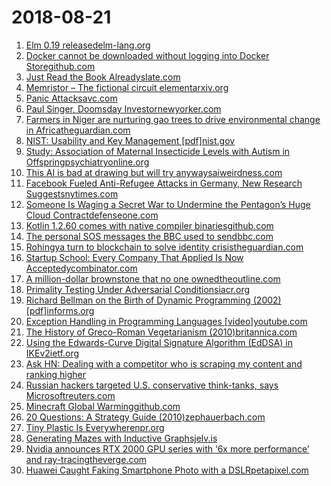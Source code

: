 # 2018-08-21
1. [Elm 0.19 releasedelm-lang.org](https://elm-lang.org/blog/small-assets-without-the-headache)
2. [Docker cannot be downloaded without logging into Docker Storegithub.com](https://github.com/docker/docker.github.io/issues/6910)
3. [Just Read the Book Alreadyslate.com](https://slate.com/culture/2018/08/reader-come-home-by-maryanne-wolf-reviewed.html)
4. [Memristor – The fictional circuit elementarxiv.org](https://arxiv.org/abs/1808.05982)
5. [Panic Attacksavc.com](https://avc.com/2018/08/panic-attacks/)
6. [Paul Singer, Doomsday Investornewyorker.com](https://www.newyorker.com/magazine/2018/08/27/paul-singer-doomsday-investor)
7. [Farmers in Niger are nurturing gao trees to drive environmental change in Africatheguardian.com](https://www.theguardian.com/world/2018/aug/16/regreening-niger-how-magical-gaos-transformed-land)
8. [NIST: Usability and Key Management [pdf]nist.gov](https://csrc.nist.gov/CSRC/media/Presentations/Usability-and-Key-Management/images-media/Usability_and_Key_Mgmt.pdf)
9. [Study: Association of Maternal Insecticide Levels with Autism in Offspringpsychiatryonline.org](https://ajp.psychiatryonline.org/doi/10.1176/appi.ajp.2018.17101129)
10. [This AI is bad at drawing but will try anywaysaiweirdness.com](http://aiweirdness.com/post/177091486527/this-ai-is-bad-at-drawing-but-will-try-anyways)
11. [Facebook Fueled Anti-Refugee Attacks in Germany, New Research Suggestsnytimes.com](https://www.nytimes.com/2018/08/21/world/europe/facebook-refugee-attacks-germany.html)
12. [Someone Is Waging a Secret War to Undermine the Pentagon’s Huge Cloud Contractdefenseone.com](https://www.defenseone.com/technology/2018/08/someone-waging-secret-war-undermine-pentagons-huge-cloud-contract/150685/)
13. [Kotlin 1.2.60 comes with native compiler binariesgithub.com](https://github.com/JetBrains/kotlin/releases/tag/v1.2.60)
14. [The personal SOS messages the BBC used to sendbbc.com](https://www.bbc.com/news/magazine-35815747)
15. [Rohingya turn to blockchain to solve identity crisistheguardian.com](https://www.theguardian.com/world/2018/aug/21/rohingya-turn-to-blockchain-to-solve-identity-crisis)
16. [Startup School: Every Company That Applied Is Now Acceptedycombinator.com](https://blog.ycombinator.com/startup-school-every-company-that-applied-is-now-accepted/)
17. [A million-dollar brownstone that no one ownedtheoutline.com](https://theoutline.com/post/5807/the-million-dollar-brownstone-that-no-one-owned)
18. [Primality Testing Under Adversarial Conditionsiacr.org](https://eprint.iacr.org/2018/749)
19. [Richard Bellman on the Birth of Dynamic Programming (2002) [pdf]informs.org](https://pubsonline.informs.org/doi/pdf/10.1287/opre.50.1.48.17791)
20. [Exception Handling in Programming Languages [video]youtube.com](https://www.youtube.com/watch?v=K4t-2TI5Qvc)
21. [The History of Greco-Roman Vegetarianism (2010)britannica.com](http://advocacy.britannica.com/blog/advocacy/2010/08/the-hidden-history-of-greco-roman-vegetarianism/)
22. [Using the Edwards-Curve Digital Signature Algorithm (EdDSA) in IKEv2ietf.org](https://tools.ietf.org/html/rfc8420)
23. [Ask HN: Dealing with a competitor who is scraping my content and ranking higher](https://news.ycombinator.com/item?id=17805256)
24. [Russian hackers targeted U.S. conservative think-tanks, says Microsoftreuters.com](https://www.reuters.com/article/us-usa-russia-hackers/russian-hacking-of-conservative-groups-sites-thwarted-microsoft-idUSKCN1L60I0)
25. [Minecraft Global Warminggithub.com](https://github.com/nsporillo/GlobalWarming)
26. [20 Questions: A Strategy Guide (2010)zephauerbach.com](https://zephauerbach.com/2010/12/28/20-questions-a-strategy-guide/)
27. [Tiny Plastic Is Everywherenpr.org](https://www.npr.org/sections/thesalt/2018/08/20/636845604/beer-drinking-water-and-fish-tiny-plastic-is-everywhere)
28. [Generating Mazes with Inductive Graphsjelv.is](http://jelv.is/blog/Generating-Mazes-with-Inductive-Graphs/)
29. [Nvidia announces RTX 2000 GPU series with ‘6x more performance’ and ray-tracingtheverge.com](https://www.theverge.com/2018/8/20/17758724/nvidia-geforce-rtx-2080-specs-pricing-release-date-features)
30. [Huawei Caught Faking Smartphone Photo with a DSLRpetapixel.com](https://petapixel.com/2018/08/20/huawei-caught-faking-smartphone-photos-with-a-dslr-again/)